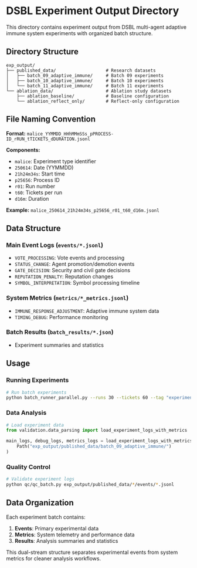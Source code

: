 # DSBL Experiment Output Directory

This directory contains experiment output from DSBL multi-agent adaptive immune system experiments with organized batch structure.

## Directory Structure

```
exp_output/
├── published_data/                   # Research datasets
│   ├── batch_09_adaptive_immune/     # Batch 09 experiments
│   ├── batch_10_adaptive_immune/     # Batch 10 experiments
│   └── batch_11_adaptive_immune/     # Batch 11 experiments
└── ablation_data/                    # Ablation study datasets
    ├── ablation_baseline/            # Baseline configuration
    └── ablation_reflect_only/        # Reflect-only configuration
```

## File Naming Convention

**Format:** `malice_YYMMDD_HHhMMmSSs_pPROCESS-ID_rRUN_tTICKETS_dDURATION.jsonl`

**Components:**
- `malice`: Experiment type identifier
- `250614`: Date (YYMMDD)
- `21h24m34s`: Start time
- `p25656`: Process ID
- `r01`: Run number
- `t60`: Tickets per run
- `d16m`: Duration

**Example:** `malice_250614_21h24m34s_p25656_r01_t60_d16m.jsonl`

## Data Structure

### Main Event Logs (`events/*.jsonl`)
- `VOTE_PROCESSING`: Vote events and processing
- `STATUS_CHANGE`: Agent promotion/demotion events
- `GATE_DECISION`: Security and civil gate decisions
- `REPUTATION_PENALTY`: Reputation changes
- `SYMBOL_INTERPRETATION`: Symbol processing timeline

### System Metrics (`metrics/*_metrics.jsonl`)
- `IMMUNE_RESPONSE_ADJUSTMENT`: Adaptive immune system data
- `TIMING_DEBUG`: Performance monitoring

### Batch Results (`batch_results/*.json`)
- Experiment summaries and statistics

## Usage

### Running Experiments
```bash
# Run batch experiments
python batch_runner_parallel.py --runs 30 --tickets 60 --tag "experiment_name"
```

### Data Analysis
```python
# Load experiment data
from validation.data_parsing import load_experiment_logs_with_metrics

main_logs, debug_logs, metrics_logs = load_experiment_logs_with_metrics(
    Path("exp_output/published_data/batch_09_adaptive_immune/")
)
```

### Quality Control
```bash
# Validate experiment logs
python qc/qc_batch.py exp_output/published_data/*/events/*.jsonl
```

## Data Organization

Each experiment batch contains:
1. **Events**: Primary experimental data
2. **Metrics**: System telemetry and performance data
3. **Results**: Analysis summaries and statistics

This dual-stream structure separates experimental events from system metrics for cleaner analysis workflows.